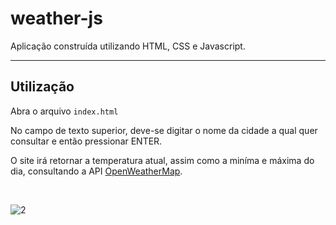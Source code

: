 # weather-js
Aplicação construída utilizando HTML, CSS e Javascript.

<hr>

## Utilização

Abra o arquivo ```index.html```

No campo de texto superior, deve-se digitar o nome da cidade a qual quer consultar e então pressionar ENTER.

O site irá retornar a temperatura atual, assim como a miníma  e máxima do dia, consultando a API
<a href="https://openweathermap.org/current">OpenWeatherMap</a>.
</p>  
<br>

![2](https://i.imgur.com/X56LLK7.png)

